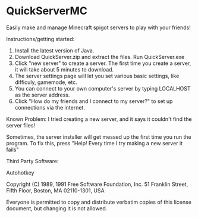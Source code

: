 # QuickServerMC
Easily make and manage Minecraft spigot servers to play with your friends!



Instructions/getting started:
  1. Install the latest version of Java.
  2. Download QuickServer.zip and extract the files. Run QuickServer.exe
  3. Click "new server" to create a server. The first time you create a server, it will take about 5 minutes to download.
  4. The server settings page will let you set various basic settings, like difficuly, gamemode, etc.
  5. You can connect to your own computer's server by typing LOCALHOST as the server address.
  6. Click "How do my friends and I connect to my server?" to set up connections via the internet.
  
  
Known Problem: I tried creating a new server, and it says it couldn't find the server files!

  Sometimes, the server installer will get messed up the first time you run the program.
  To fix this, press    "Help! Every time I try making a new server it fails"




Third Party Software:


Autohotkey

  Copyright (C) 1989, 1991 Free Software Foundation, Inc.
  51 Franklin Street, Fifth Floor, Boston, MA  02110-1301, USA

  Everyone is permitted to copy and distribute verbatim copies
  of this license document, but changing it is not allowed.
  
  
